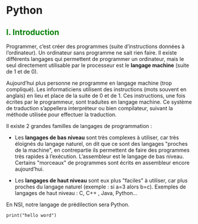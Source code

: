 # Python

## <span style="color:green">I. Introduction</span>

Programmer, c’est créer des programmes (suite d’instructions données à l’ordinateur). Un ordinateur sans programme ne sait rien faire. Il existe différents langages qui permettent de programmer un ordinateur, mais le seul directement utilisable par le processeur est le **langage machine** (suite de 1
et de 0). 

Aujourd’hui plus personne ne programme en langage machine (trop compliqué). Les informaticiens utilisent des instructions (mots souvent en anglais) en lieu et place de la suite de 0 et de 1. Ces instructions, une fois écrites par le programmeur, sont traduites en langage machine. Ce système de traduction s’appellera interpréteur ou bien compilateur, suivant la méthode utilisée pour effectuer la traduction.

Il existe 2 grandes familles de langages de programmation :
- Les **langages de bas niveau** sont très complexes à utiliser, car très éloignés du langage naturel, on dit que ce sont des langages "proches de la machine", en contrepartie ils permettent de faire des programmes très rapides à l’exécution. L’assembleur est le langage de bas niveau. Certains "morceaux" de programmes sont écrits en assembleur encore aujourd’hui.

- Les **langages de haut niveau** sont eux plus "faciles" à utiliser, car plus proches du langage naturel (exemple : si a=3 alors b=c). Exemples de langages de haut niveau : C, C++ , Java, Python...

En NSI, notre langage de prédilection sera Python.

```
print("hello word")
```
